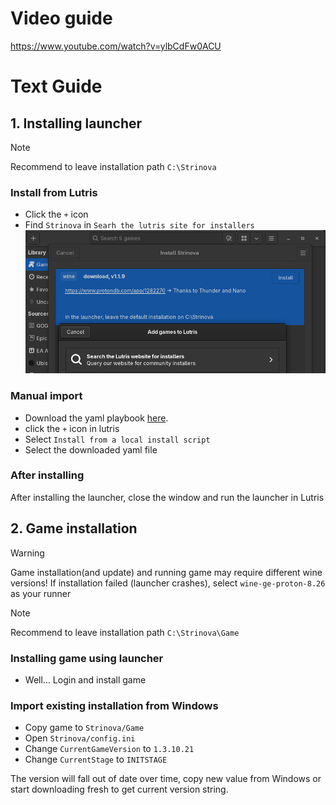 # Video guide
https://www.youtube.com/watch?v=ylbCdFw0ACU


# Text Guide

## 1. Installing launcher
> [!NOTE]
> Recommend to leave installation path `C:\Strinova`

### Install from Lutris
- Click the `+` icon 
- Find `Strinova` in `Searh the lutris site for installers`
![](./images/script.png)

### Manual import
- Download the yaml playbook [here](./strinova.yml).
- click the `+` icon in lutris
- Select `Install from a local install script`
- Select the downloaded yaml file

### After installing
After installing the launcher, close the window and run the launcher in Lutris

## 2. Game installation
> [!WARNING]
> Game installation(and update) and running game may require different wine versions!
> If installation failed (launcher crashes), select `wine-ge-proton-8.26` as your runner

> [!NOTE]
> Recommend to leave installation path `C:\Strinova\Game`

### Installing game using launcher
- Well... Login and install game

### Import existing installation from Windows
- Copy game to `Strinova/Game`
- Open `Strinova/config.ini`
- Change `CurrentGameVersion` to `1.3.10.21`
- Change `CurrentStage` to `INITSTAGE`

The version will fall out of date over time, copy new value from Windows or start downloading fresh to get current version string.

